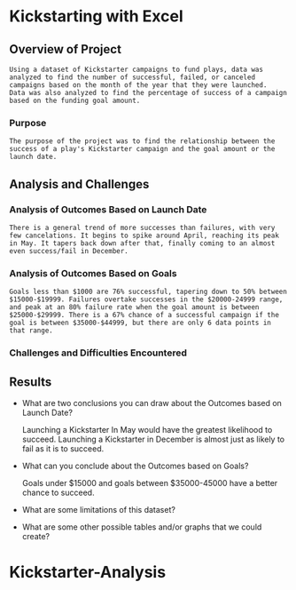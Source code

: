 # Kickstarting with Excel

## Overview of Project

	Using a dataset of Kickstarter campaigns to fund plays, data was analyzed to find the number of successful, failed, or canceled campaigns based on the month of the year that they were launched. 
	Data was also analyzed to find the percentage of success of a campaign based on the funding goal amount. 

### Purpose

	The purpose of the project was to find the relationship between the success of a play's Kickstarter campaign and the goal amount or the launch date.

## Analysis and Challenges

### Analysis of Outcomes Based on Launch Date

 	There is a general trend of more successes than failures, with very few cancelations. It begins to spike around April, reaching its peak in May. It tapers back down after that, finally coming to an almost even success/fail in December.




### Analysis of Outcomes Based on Goals

	Goals less than $1000 are 76% successful, tapering down to 50% between $15000-$19999. Failures overtake successes in the $20000-24999 range, and peak at an 80% failure rate when the goal amount is between $25000-$29999. There is a 67% chance of a successful campaign if the goal is between $35000-$44999, but there are only 6 data points in that range.


 

### Challenges and Difficulties Encountered

## Results

- What are two conclusions you can draw about the Outcomes based on Launch Date?

	Launching a Kickstarter In May would have the greatest likelihood to succeed. 
	Launching a Kickstarter in December is almost just as likely to fail as it is to succeed. 

- What can you conclude about the Outcomes based on Goals?

	Goals under $15000 and goals between $35000-45000 have a better chance to succeed.

- What are some limitations of this dataset?



- What are some other possible tables and/or graphs that we could create?


# Kickstarter-Analysis
